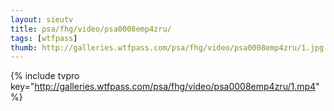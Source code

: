 ```yaml
--- 
layout: sieutv
title: psa/fhg/video/psa0008emp4zru/
tags: [wtfpass]
thumb: http://galleries.wtfpass.com/psa/fhg/video/psa0008emp4zru/1.jpg
---
```

{% include tvpro key="http://galleries.wtfpass.com/psa/fhg/video/psa0008emp4zru/1.mp4" %} 
